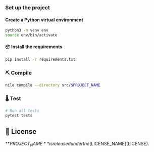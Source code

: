 ### Set up the project

#### Create a Python virtual environment

```bash
python3 -m venv env
source env/bin/activate
```

#### 📦 Install the requirements

```bash
pip install -r requirements.txt
```

### ⛏️ Compile

```bash
nile compile --directory src/$PROJECT_NAME
```

### 🌡️ Test

```bash
# Run all tests
pytest tests
```

## 📄 License

**$PROJECT_NAME** is released under the [$LICENSE_NAME](LICENSE).